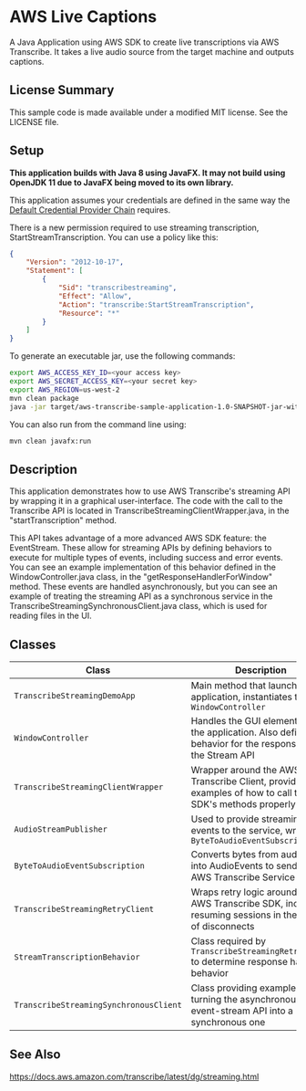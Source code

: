 # AWS Live Captions

A Java Application using AWS SDK to create live transcriptions via AWS Transcribe. It takes a live audio source from the target machine and outputs captions. 

## License Summary

This sample code is made available under a modified MIT license. See the LICENSE file.

## Setup

**This application builds with Java 8 using JavaFX. It may not build using OpenJDK 11 due to JavaFX being moved to its own library.**

This application assumes your credentials are defined in the same way the [Default Credential Provider Chain](https://docs.aws.amazon.com/sdk-for-java/v1/developer-guide/credentials.html#credentials-default)
requires.

There is a new permission required to use streaming transcription, StartStreamTranscription. You can use a policy like this:

```json
{
    "Version": "2012-10-17",
    "Statement": [
        {
            "Sid": "transcribestreaming",
            "Effect": "Allow",
            "Action": "transcribe:StartStreamTranscription",
            "Resource": "*"
        }
    ]
}
```

To generate an executable jar, use the following commands:
```bash
export AWS_ACCESS_KEY_ID=<your access key>
export AWS_SECRET_ACCESS_KEY=<your secret key>
export AWS_REGION=us-west-2
mvn clean package
java -jar target/aws-transcribe-sample-application-1.0-SNAPSHOT-jar-with-dependencies.jar
```

You can also run from the command line using:
```bash
mvn clean javafx:run
```

## Description

This application demonstrates how to use AWS Transcribe's streaming API by wrapping it in a graphical user-interface. 
The code with the call to the Transcribe API is located in TranscribeStreamingClientWrapper.java, in the 
"startTranscription" method.

This API takes advantage of a more advanced AWS SDK feature: the EventStream. These allow for streaming APIs by defining
behaviors to execute for multiple types of events, including success and error events. You can see an example 
implementation of this behavior defined in the WindowController.java class, in the "getResponseHandlerForWindow" method.
These events are handled asynchronously, but you can see an example of treating the streaming API as a synchronous 
service in the TranscribeStreamingSynchronousClient.java class, which is used for reading files in the UI.

## Classes

|Class|Description|
|---|---|
| `TranscribeStreamingDemoApp` | Main method that launches the application, instantiates the `WindowController` |
| `WindowController` | Handles the GUI elements for the application. Also defines the behavior for the responses from the Stream API |
| `TranscribeStreamingClientWrapper` | Wrapper around the AWS SDK Transcribe Client, provides examples of how to call the SDK's methods properly |
| `AudioStreamPublisher` | Used to provide streaming events to the service, wraps `ByteToAudioEventSubscription` |
| `ByteToAudioEventSubscription` | Converts bytes from audio input into AudioEvents to send to the AWS Transcribe Service |
| `TranscribeStreamingRetryClient` | Wraps retry logic around the AWS Transcribe SDK, including resuming sessions in the case of disconnects |
| `StreamTranscriptionBehavior` | Class required by `TranscribeStreamingRetryClient` to determine response handling behavior |
| `TranscribeStreamingSynchronousClient` | Class providing example of turning the asynchronous event-stream API into a synchronous one | 

## See Also
https://docs.aws.amazon.com/transcribe/latest/dg/streaming.html
